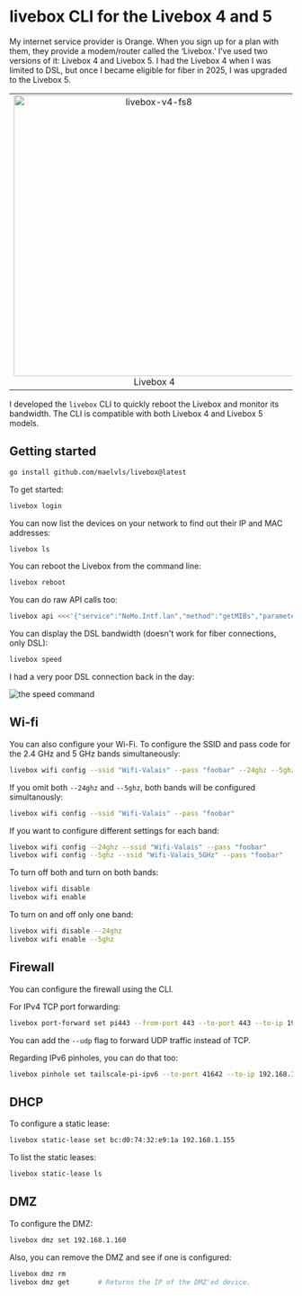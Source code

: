 # livebox CLI for the Livebox 4 and 5

My internet service provider is Orange. When you sign up for a plan with them, they provide a modem/router called the ‘Livebox.’ I’ve used two versions of it: Livebox 4 and Livebox 5. I had the Livebox 4 when I was limited to DSL, but once I became eligible for fiber in 2025, I was upgraded to the Livebox 5.

<!-- Table without border just to align the two images. Center text. -->

<table align="center" border="0">
  <tr>
    <td align="center">
      <img alt="livebox-v4-fs8" src="https://github.com/user-attachments/assets/12b3b3eb-a9be-45b6-868e-a12b414a041c" width="500">
        Livebox 4
    </td>
    <td align="center">
      <img alt="livebox-v5-fs8" src="https://github.com/user-attachments/assets/bf8bf5e2-b7e4-4cd8-9097-15c6fc440eb3" width="500">
      Livebox 5
      </td>
    </tr>
</table>

I developed the `livebox` CLI to quickly reboot the Livebox and monitor its bandwidth. The CLI is compatible with both Livebox 4 and Livebox 5 models.

## Getting started

```sh
go install github.com/maelvls/livebox@latest
```

To get started:

```sh
livebox login
```

You can now list the devices on your network to find out their IP and MAC
addresses:

```sh
livebox ls
```

You can reboot the Livebox from the command line:

```sh
livebox reboot
```

You can do raw API calls too:

```sh
livebox api <<<'{"service":"NeMo.Intf.lan","method":"getMIBs","parameters":{"mibs":"base wlanradio"}}'
```

You can display the DSL bandwidth (doesn't work for fiber connections, only DSL):

```sh
livebox speed
```

I had a very poor DSL connection back in the day:

![the speed command](https://user-images.githubusercontent.com/2195781/114412685-9d8f6500-9bad-11eb-8911-0a571c0b578a.png)

## Wi-fi

You can also configure your Wi-Fi. To configure the SSID and pass code for the
2.4 GHz and 5 GHz bands simultaneously:

```sh
livebox wifi config --ssid "Wifi-Valais" --pass "foobar" --24ghz --5ghz
```

If you omit both `--24ghz` and `--5ghz`, both bands will be configured
simultanously:

```sh
livebox wifi config --ssid "Wifi-Valais" --pass "foobar"
```

If you want to configure different settings for each band:

```sh
livebox wifi config --24ghz --ssid "Wifi-Valais" --pass "foobar"
livebox wifi config --5ghz --ssid "Wifi-Valais_5GHz" --pass "foobar"
```

To turn off both and turn on both bands:

```sh
livebox wifi disable
livebox wifi enable
```

To turn on and off only one band:

```sh
livebox wifi disable --24ghz
livebox wifi enable --5ghz
```

## Firewall

You can configure the firewall using the CLI.

For IPv4 TCP port forwarding:

```sh
livebox port-forward set pi443 --from-port 443 --to-port 443 --to-ip 192.168.1.160 --to-mac E4:5F:01:A6:65:FE
```

You can add the `--udp` flag to forward UDP traffic instead of TCP.

Regarding IPv6 pinholes, you can do that too:

```sh
livebox pinhole set tailscale-pi-ipv6 --to-port 41642 --to-ip 192.168.1.160 --to-mac e4:5f:01:a6:65:fe --udp
```

## DHCP

To configure a static lease:

```sh
livebox static-lease set bc:d0:74:32:e9:1a 192.168.1.155
```

To list the static leases:

```sh
livebox static-lease ls
```

## DMZ

To configure the DMZ:

```sh
livebox dmz set 192.168.1.160
```

Also, you can remove the DMZ and see if one is configured:

```sh
livebox dmz rm
livebox dmz get       # Returns the IP of the DMZ'ed device.
```

